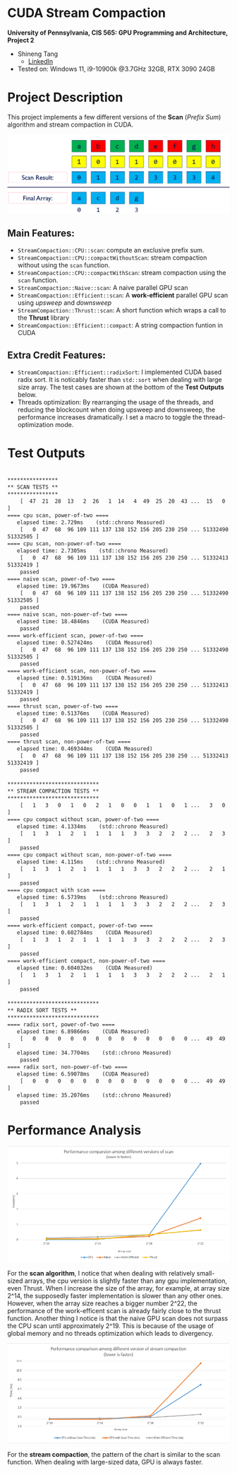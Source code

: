 CUDA Stream Compaction
======================

**University of Pennsylvania, CIS 565: GPU Programming and Architecture, Project 2**

* Shineng Tang
  * [LinkedIn](https://www.linkedin.com/in/shineng-t-224192195/)
* Tested on: Windows 11, i9-10900k @3.7GHz 32GB, RTX 3090 24GB


# Project Description
This project implements a few different versions of the **Scan** (_Prefix Sum_) algorithm and stream compaction in CUDA.

![](img/Stream-compaction.png)


## Main Features:
* `StreamCompaction::CPU::scan`: compute an exclusive prefix sum.
* `StreamCompaction::CPU::compactWithoutScan`: stream compaction without using
  the `scan` function.
* `StreamCompaction::CPU::compactWithScan`: stream compaction using the `scan`
  function. 
* `StreamCompaction::Naive::scan`: A naive parallel GPU scan
* `StreamCompaction::Efficient::scan`: A **work-efficient** parallel GPU scan using _upsweep_ and _downsweep_
* `StreamCompaction::Thrust::scan`: A short function which wraps a call to the **Thrust** library
* `StreamCompaction::Efficient::compact`: A string compaction funtion in CUDA

## Extra Credit Features:
* `StreamCompaction::Efficient::radixSort`: I implemented CUDA based radix sort. It is noticably faster than `std::sort` when dealing with large size array. The test cases are shown at the bottom of the **Test Outputs** below.
* Threads optimization: By rearranging the usage of the threads, and reducing the blockcount when doing upsweep and downsweep, the performance increases dramatically. I set a macro to toggle the thread-optimization mode.


# Test Outputs 
```

****************
** SCAN TESTS **
****************
    [  47  21  28  13   2  26   1  14   4  49  25  20  43 ...  15   0 ]
==== cpu scan, power-of-two ====
   elapsed time: 2.729ms    (std::chrono Measured)
    [   0  47  68  96 109 111 137 138 152 156 205 230 250 ... 51332490 51332505 ]
==== cpu scan, non-power-of-two ====
   elapsed time: 2.7305ms    (std::chrono Measured)
    [   0  47  68  96 109 111 137 138 152 156 205 230 250 ... 51332413 51332419 ]
    passed
==== naive scan, power-of-two ====
   elapsed time: 19.9673ms    (CUDA Measured)
    [   0  47  68  96 109 111 137 138 152 156 205 230 250 ... 51332490 51332505 ]
    passed
==== naive scan, non-power-of-two ====
   elapsed time: 18.4846ms    (CUDA Measured)
    passed
==== work-efficient scan, power-of-two ====
   elapsed time: 0.527424ms    (CUDA Measured)
    [   0  47  68  96 109 111 137 138 152 156 205 230 250 ... 51332490 51332505 ]
    passed
==== work-efficient scan, non-power-of-two ====
   elapsed time: 0.519136ms    (CUDA Measured)
    [   0  47  68  96 109 111 137 138 152 156 205 230 250 ... 51332413 51332419 ]
    passed
==== thrust scan, power-of-two ====
   elapsed time: 0.51376ms    (CUDA Measured)
    [   0  47  68  96 109 111 137 138 152 156 205 230 250 ... 51332490 51332505 ]
    passed
==== thrust scan, non-power-of-two ====
   elapsed time: 0.469344ms    (CUDA Measured)
    [   0  47  68  96 109 111 137 138 152 156 205 230 250 ... 51332413 51332419 ]
    passed

*****************************
** STREAM COMPACTION TESTS **
*****************************
    [   1   3   0   1   0   2   1   0   0   1   1   0   1 ...   3   0 ]
==== cpu compact without scan, power-of-two ====
   elapsed time: 4.1334ms    (std::chrono Measured)
    [   1   3   1   2   1   1   1   1   3   3   2   2   2 ...   2   3 ]
    passed
==== cpu compact without scan, non-power-of-two ====
   elapsed time: 4.115ms    (std::chrono Measured)
    [   1   3   1   2   1   1   1   1   3   3   2   2   2 ...   2   1 ]
    passed
==== cpu compact with scan ====
   elapsed time: 6.5739ms    (std::chrono Measured)
    [   1   3   1   2   1   1   1   1   3   3   2   2   2 ...   2   3 ]
    passed
==== work-efficient compact, power-of-two ====
   elapsed time: 0.602784ms    (CUDA Measured)
    [   1   3   1   2   1   1   1   1   3   3   2   2   2 ...   2   3 ]
    passed
==== work-efficient compact, non-power-of-two ====
   elapsed time: 0.604032ms    (CUDA Measured)
    [   1   3   1   2   1   1   1   1   3   3   2   2   2 ...   2   1 ]
    passed

*****************************
** RADIX SORT TESTS **
*****************************
==== radix sort, power-of-two ====
   elapsed time: 6.89866ms    (CUDA Measured)
    [   0   0   0   0   0   0   0   0   0   0   0   0   0 ...  49  49 ]
   elapsed time: 34.7704ms    (std::chrono Measured)
    passed
==== radix sort, non-power-of-two ====
   elapsed time: 6.59078ms    (CUDA Measured)
    [   0   0   0   0   0   0   0   0   0   0   0   0   0 ...  49  49 ]
   elapsed time: 35.2076ms    (std::chrono Measured)
    passed
```
# Performance Analysis

![](img/comparison1.png)

For the **scan algorithm**, I notice that when dealing with relatively small-sized arrays, the cpu version is slightly faster than any gpu implementation, even Thrust. When I increase the size of the array, for example, at array size 2^14, the supposedly faster implementation is slower than any other ones. However, when the array size reaches a bigger number 2^22, the performance of the work-efficent scan is already fairly close to the thrust function. Another thing I notice is that the naive GPU scan does not surpass the CPU scan until approximately 2^19. This is because of the usage of global memory and no threads optimization which leads to divergency.

![](img/comparison2.png)

For the **stream compaction**, the pattern of the chart is similar to the scan function. When dealing with large-sized data, GPU is always faster.